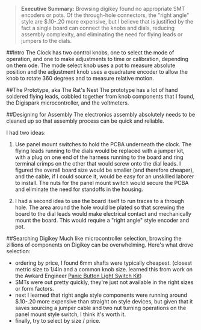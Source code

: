 >**Executive Summary:** Browsing digikey found no appropriate SMT encoders or pots. Of the through-hole connectors, the "right angle" style are $.10-.20 more expensive, but I believe that is justified by the fact a single board can connect the knobs and dials, reducing assembly complexity, and eliminating the need for flying leads or jumpers to the dials.

##Intro
The Clock has two control knobs, one to select the mode of operation, and one to make adjustments to time or calibration, depending on them ode. The mode select knob uses a pot to measure absolute position and the adjustment knob uses a quadrature encoder to allow the knob to rotate 360 degrees and to measure relative motion.

##The Prototype, aka The Rat's Nest
The prototype has a lot of hand soldered flying leads, cobbled together from knob components that I found, the Digispark microcontroller, and the voltmeters.

##Designing for Assembly
The electronics assembly absolutely needs to be cleaned up so that assembly process can be quick and reliable.

I had two ideas:

1. Use panel mount switches to hold the PCBA underneath the clock. The flying leads running to the dials would be replaced with a jumper kit, with a plug on one end of the harness running to the board and ring terminal crimps on the other that would screw onto the dial leads. I figured the overall board size would be smaller (and therefore cheaper), and the cable, if I could source it, would be easy for an unskilled laborer to install. The nuts for the panel mount switch would secure the PCBA and eliminate the need for standoffs in the housing.

2. I had a second idea to use the board itself to run traces to a through hole. The area around the hole would be plated so that screwing the board to the dial leads would make electrical contact and mechanically mount the board. This would require a "right angle" style encoder and pot.

##Searching Digikey
Much like microcontroller selection, browsing the zillions of components on Digikey can be overwhelming. Here's what drove selection:

- ordering by price, I found 6mm shafts were typically cheapest. (closest metric size to 1/4in and a common knob size. learned this from work on the Awkard Engineer [Panic Button Light Switch Kit](http://www.awkwardengineer.com/collections/stuff/products/panic-button-limited-edition))
- SMTs were out pretty quickly, they're just not available in the right sizes or form factors.
- next I learned that right angle style components were running around $.10-.20 more expensive than straight on style devices, but given that it saves sourcing a jumper cable and two nut turning operations on the panel mount style switch, I think it's worth it.
- finally, try to select by size / price.